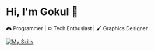 # Hi, I'm Gokul 👋

🎮 Programmer | ⚙️ Tech Enthusiast | 🖌️ Graphics Designer

[![My Skills](https://skillicons.dev/icons?i=js,python,html,css,bash,linux,nodejs,git,react)](https://skillicons.dev)
